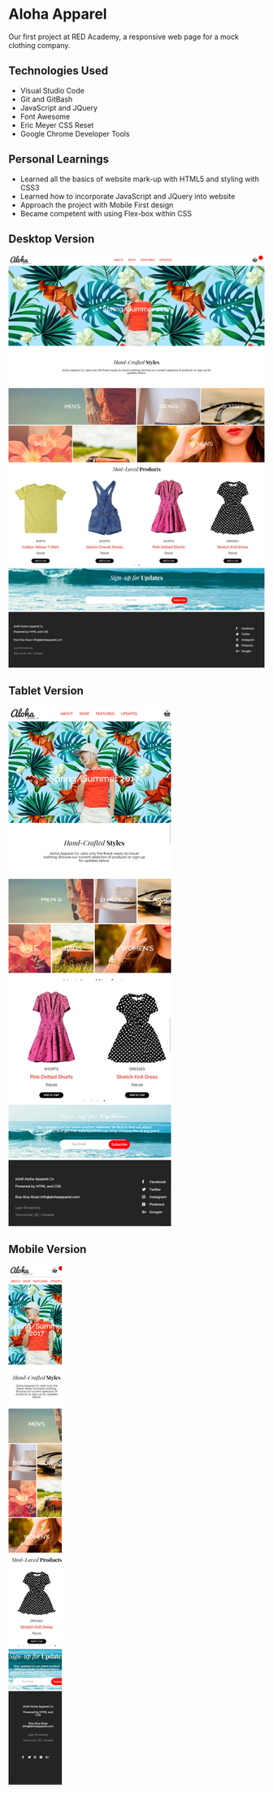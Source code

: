 # Aloha Apparel

Our first project at RED Academy, a responsive web page for a mock clothing company.

<h2>Technologies Used</h2>
<ul>
  <li>Visual Studio Code</li>
  <li>Git and GitBash</li>
  <li>JavaScript and JQuery</li>
  <li>Font Awesome</li>
  <li>Eric Meyer CSS Reset</li>
  <li>Google Chrome Developer Tools</li>
</ul>

<h2>Personal Learnings</h2>
<ul>
  <li>Learned all the basics of website mark-up with HTML5 and styling with CSS3</li>
  <li>Learned how to incorporate JavaScript and JQuery into website</li>
  <li>Approach the project with Mobile First design</li>
  <li>Became competent with using Flex-box within CSS</li>
</ul>

<h2>Desktop Version</h2>

![Alt text](/images/full-page-screenshot.png "Desktop Version")

<h2>Tablet Version</h2>

![Alt text](/images/tablet-screenshot.png "Tablet Version")

<h2>Mobile Version</h2>

![Alt text](/images/mobile-screenshot.png "Mobile Version")
